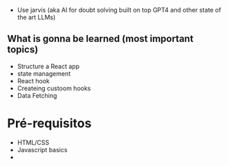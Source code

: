 
- Use jarvis (aka AI for doubt solving built on top GPT4 and other state of the art LLMs)

## What is gonna be learned (most important topics)

- Structure a React app
- state management
- React hook
-  Createing custoom hooks
- Data Fetching

# Pré-requisitos 
 - HTML/CSS
 - Javascript basics
- 